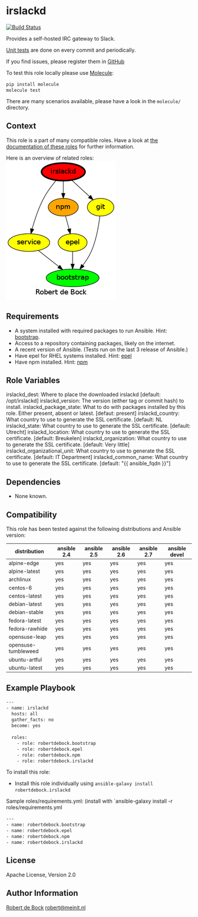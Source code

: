 irslackd
========

[![Build Status](https://travis-ci.org/robertdebock/ansible-role-irslackd.svg?branch=master)](https://travis-ci.org/robertdebock/ansible-role-irslackd)

Provides a self-hosted IRC gateway to Slack.

[Unit tests](https://travis-ci.org/robertdebock/ansible-role-irslackd) are done on every commit and periodically.

If you find issues, please register them in [GitHub](https://github.com/robertdebock/ansible-role-irslackd/issues)

To test this role locally please use [Molecule](https://github.com/metacloud/molecule):
```
pip install molecule
molecule test
```
There are many scenarios available, please have a look in the `molecule/` directory.


Context
--------
This role is a part of many compatible roles. Have a look at [the documentation of these roles](https://robertdebock.nl/) for further information.

Here is an overview of related roles:
![dependencies](https://raw.githubusercontent.com/robertdebock/drawings/artifacts/irslackd.png "Dependency")

Requirements
------------

- A system installed with required packages to run Ansible. Hint: [bootstrap](https://galaxy.ansible.com/robertdebock/bootstrap).
- Access to a repository containing packages, likely on the internet.
- A recent version of Ansible. (Tests run on the last 3 release of Ansible.)
- Have epel for RHEL systems installed. Hint: [epel](https://galaxy.ansible.com/robertdebock/epel)
- Have npm installed. Hint: [npm](https://galaxy.ansible.com/robertdebock/npm)

Role Variables
--------------

irslackd_dest: Where to place the downloaded irslackd [default: /opt/irslackd]
irslackd_version: The version (either tag or commit hash) to install.
irslackd_package_state: What to do with packages installed by this role. Either present, absent or latest. [defaut: present]
irslackd_country: What country to use to generate the SSL certificate. [default: NL
irslackd_state: What country to use to generate the SSL certificate. [default: Utrecht]
irslackd_location: What country to use to generate the SSL certificate. [default: Breukelen]
irslackd_organization: What country to use to generate the SSL certificate. [default: Very little]
irslackd_organizational_unit: What country to use to generate the SSL certificate. [default: IT Department]
irslackd_common_name: What country to use to generate the SSL certificate. [default: "{{ ansible_fqdn }}"]

Dependencies
------------

- None known.

Compatibility
-------------

This role has been tested against the following distributions and Ansible version:

|distribution|ansible 2.4|ansible 2.5|ansible 2.6|ansible 2.7|ansible devel|
|------------|-----------|-----------|-----------|-----------|-------------|
|alpine-edge|yes|yes|yes|yes|yes|
|alpine-latest|yes|yes|yes|yes|yes|
|archlinux|yes|yes|yes|yes|yes|
|centos-6|yes|yes|yes|yes|yes|
|centos-latest|yes|yes|yes|yes|yes|
|debian-latest|yes|yes|yes|yes|yes|
|debian-stable|yes|yes|yes|yes|yes|
|fedora-latest|yes|yes|yes|yes|yes|
|fedora-rawhide|yes|yes|yes|yes|yes|
|opensuse-leap|yes|yes|yes|yes|yes|
|opensuse-tumbleweed|yes|yes|yes|yes|yes|
|ubuntu-artful|yes|yes|yes|yes|yes|
|ubuntu-latest|yes|yes|yes|yes|yes|

Example Playbook
----------------

```
---
- name: irslackd
  hosts: all
  gather_facts: no
  become: yes

  roles:
    - role: robertdebock.bootstrap
    - role: robertdebock.epel
    - role: robertdebock.npm
    - role: robertdebock.irslackd
```

To install this role:
- Install this role individually using `ansible-galaxy install robertdebock.irslackd`

Sample roles/requirements.yml: (install with `ansible-galaxy install -r roles/requirements.yml
```
---
- name: robertdebock.bootstrap
- name: robertdebock.epel
- name: robertdebock.npm
- name: robertdebock.irslackd
```

License
-------

Apache License, Version 2.0

Author Information
------------------

[Robert de Bock](https://robertdebock.nl/) <robert@meinit.nl>
